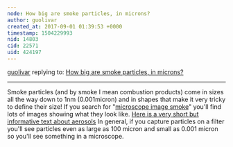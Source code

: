 ```yaml
---
node: How big are smoke particles, in microns?
author: guolivar
created_at: 2017-09-01 01:39:53 +0000
timestamp: 1504229993
nid: 14803
cid: 22571
uid: 424197
---
```




[guolivar](../profile/guolivar) replying to: [How big are smoke particles, in microns?](../notes/warren/08-30-2017/how-big-are-smoke-particles-in-microns)

----
Smoke particles (and by smoke I mean combustion products) come in sizes all the way down to 1nm (0.001micron) and in shapes that make it very tricky to define their size!
If you search for "[microscope image smoke](https://www.google.co.nz/search?q=microscope+image+smoke)" you'll find lots of images showing what they look like.
[Here is a very short but informative text about aerosols](http://alg.umbc.edu/usaq/archives/001044.html)
In general, if you capture particles on a filter you'll see particles even as large as 100 micron and small as 0.001 micron so you'll see something in a microscope.